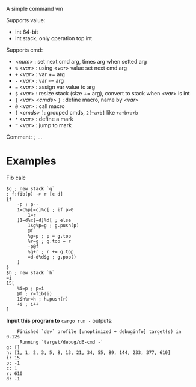 A simple command vm

Supports value:

- int 64-bit
- int stack, only operation top int

Supports cmd:

- <*num*> : set next cmd arg, times arg when setted arg
- `%` <*var*> : using <*var*> value set next cmd arg
- `+` <*var*> : var += arg
- `-` <*var*> : var -= arg
- `=` <*var*> : assign var value to arg
- `$` <*var*> : resize stack (size += arg), convert to stack when <*var*> is int
- `{` <*var*> <*cmds*> `}` : define macro, name by <*var*>
- `@` <*var*> : call macro
- `[` <*cmds*> `]`: grouped cmds, `2[+a+b]` like `+a+b+a+b`
- `*` <*var*> : define a mark
- `^` <*var*> : jump to mark

Comment: `;` ...


Examples
===============================================================================

Fib calc

```text
$g ; new stack `g`
; f:fib(p) -> r [c d]
{f
    -p ; p--
    1=c%p[=c]%c[ ; if p>0
        1=r
    ]1=d%c[=d]%d[ ; else
        1$g%p=g ; g.push(p)
        @f
        %g=p ; p = g.top
        %r=g ; g.top = r
        -p@f
        %g+r ; r += g.top
        =d-d%d$g ; g.pop()
    ]
}
$h ; new stack `h`
=i
15[
    %i=p ; p=i
    @f ; r=fib(i)
    1$h%r=h ; h.push(r)
    +i ; i++
]
```

**Input this program to** `cargo run -` outputs:

```
    Finished `dev` profile [unoptimized + debuginfo] target(s) in 0.12s
     Running `target/debug/d6-cmd -`
g: []
h: [1, 1, 2, 3, 5, 8, 13, 21, 34, 55, 89, 144, 233, 377, 610]
i: 15
p: -1
c: 1
r: 610
d: -1

```
